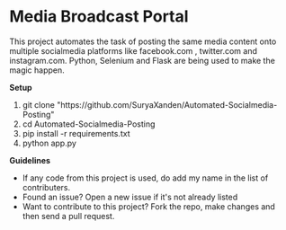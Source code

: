 # Media Broadcast Portal

This project automates the task of posting the same media content onto multiple socialmedia platforms like facebook.com , twitter.com and instagram.com.
Python, Selenium and Flask are being used to make the magic happen.

<strong>Setup</strong>
<ol>
    <li>git clone "https://github.com/SuryaXanden/Automated-Socialmedia-Posting"</li>
    <li>cd Automated-Socialmedia-Posting</li>
    <li>pip install -r requirements.txt</li>
    <li>python app.py</li>
</ol>
<strong>Guidelines</strong>
<ul>
    <li>If any code from this project is used, do add my name in the list of contributers.</li>
    <li>Found an issue? Open a new issue if it's not already listed</li>
    <li>Want to contribute to this project? Fork the repo, make changes and then send a pull request.</li>
</ul>

